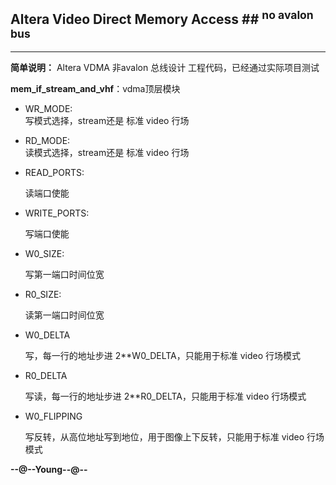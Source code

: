 ## Altera Video Direct Memory Access ## <sup>no avalon bus</sup>
-----
**简单说明：**
    Altera VDMA 非avalon 总线设计
    工程代码，已经通过实际项目测试

**mem_if_stream_and_vhf**：vdma顶层模块

+ WR_MODE:  
    写模式选择，stream还是 标准 video 行场
+ RD_MODE:  
    读模式选择，stream还是 标准 video 行场
+ READ_PORTS:

    读端口使能
+ WRITE_PORTS:

    写端口使能
+ W0_SIZE:

    写第一端口时间位宽
+ R0_SIZE:

    读第一端口时间位宽

+ W0_DELTA

    写，每一行的地址步进 2**W0_DELTA，只能用于标准 video 行场模式

+ R0_DELTA

    写读，每一行的地址步进 2**R0_DELTA，只能用于标准 video 行场模式

+ W0_FLIPPING

    写反转，从高位地址写到地位，用于图像上下反转，只能用于标准 video 行场模式

 
**--@--Young--@--**
